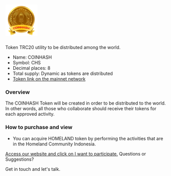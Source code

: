 # <img src="logo/COINHASH-LOGO.png" alt="CHS" width="100px">

Token TRC20 utility to be distributed among the world.

- Name: COINHASH
- Symbol: CHS
- Decimal places: 8
- Total supply: Dynamic as tokens are distributed
- [Token link on the mainnet network](https://tronscan.org/#/token20/TC6E2KxJfYtPXVo7AHTKFpjfzjy5hzSwYL)

### Overview

The COINHASH Token will be created in order to be distributed to the world. In other words, all those who collaborate should receive their tokens for each approved activity.

### How to purchase and view

- You can acquire HOMELAND token by performing the activities that are in the Homeland Community Indonesia.


[Access our website and click on I want to participate.](https://token.hasindonesia.id/)
Questions or Suggestions?

Get in touch and let's talk.
